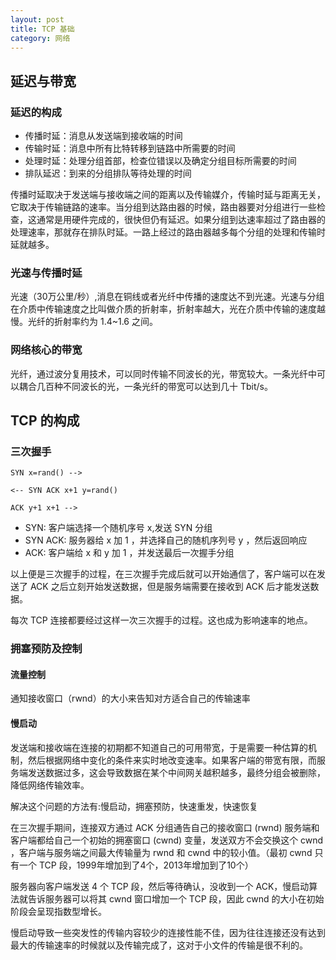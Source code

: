 ```yaml
---
layout: post
title: TCP 基础
category: 网络
---
```


## 延迟与带宽

### 延迟的构成
- 传播时延：消息从发送端到接收端的时间
- 传输时延：消息中所有比特转移到链路中所需要的时间
- 处理时延：处理分组首部，检查位错误以及确定分组目标所需要的时间
- 排队延迟：到来的分组排队等待处理的时间

传播时延取决于发送端与接收端之间的距离以及传输媒介，传输时延与距离无关，它取决于传输链路的速率。当分组到达路由器的时候，路由器要对分组进行一些检查，这通常是用硬件完成的，很快但仍有延迟。如果分组到达速率超过了路由器的处理速率，那就存在排队时延。一路上经过的路由器越多每个分组的处理和传输时延就越多。

### 光速与传播时延

光速（30万公里/秒）,消息在铜线或者光纤中传播的速度达不到光速。光速与分组在介质中传输速度之比叫做介质的折射率，折射率越大，光在介质中传输的速度越慢。光纤的折射率约为 1.4~1.6 之间。

### 网络核心的带宽

光纤，通过波分复用技术，可以同时传输不同波长的光，带宽较大。一条光纤中可以耦合几百种不同波长的光，一条光纤的带宽可以达到几十 Tbit/s。
## TCP 的构成

### 三次握手

```
SYN x=rand() -->

<-- SYN ACK x+1 y=rand()

ACK y+1 x+1 -->
```
- SYN: 客户端选择一个随机序号 x,发送 SYN 分组
- SYN ACK: 服务器给 x 加 1 ，并选择自己的随机序列号 y ，然后返回响应
- ACK: 客户端给 x 和 y 加 1 ，并发送最后一次握手分组

以上便是三次握手的过程，在三次握手完成后就可以开始通信了，客户端可以在发送了 ACK 之后立刻开始发送数据，但是服务端需要在接收到 ACK 后才能发送数据。

每次 TCP 连接都要经过这样一次三次握手的过程。这也成为影响速率的地点。

### 拥塞预防及控制

#### 流量控制

通知接收窗口（rwnd）的大小来告知对方适合自己的传输速率

#### 慢启动

发送端和接收端在连接的初期都不知道自己的可用带宽，于是需要一种估算的机制，然后根据网络中变化的条件来实时地改变速率。如果客户端的带宽有限，而服务端发送数据过多，这会导致数据在某个中间网关越积越多，最终分组会被删除，降低网络传输效率。

解决这个问题的方法有:慢启动，拥塞预防，快速重发，快速恢复

在三次握手期间，连接双方通过 ACK 分组通告自己的接收窗口 (rwnd) 服务端和客户端都给自己一个初始的拥塞窗口 (cwnd) 变量，发送双方不会交换这个 cwnd ，客户端与服务端之间最大传输量为 rwnd 和 cwnd 中的较小值。（最初 cwnd 只有一个 TCP 段，1999年增加到了4个，2013年增加到了10个）

服务器向客户端发送 4 个 TCP 段，然后等待确认，没收到一个 ACK，慢启动算法就告诉服务器可以将其 cwnd 窗口增加一个 TCP 段，因此 cwnd 的大小在初始阶段会呈现指数型增长。

慢启动导致一些突发性的传输内容较少的连接性能不佳，因为往往连接还没有达到最大的传输速率的时候就以及传输完成了，这对于小文件的传输是很不利的。
